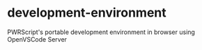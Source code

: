 # development-environment
PWRScript's portable development environment in browser using OpenVSCode Server
